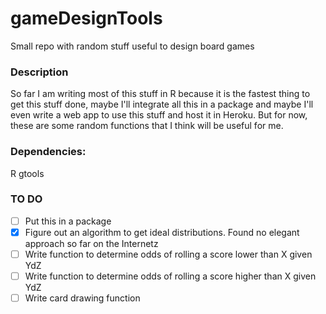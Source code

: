 # gameDesignTools
Small repo with random stuff useful to design board games

### Description

So far I am writing most of this stuff in R because it is the fastest thing to get this stuff done, maybe I'll integrate all this in a package and maybe I'll even write a web app to use this stuff and host it in Heroku. But for now, these are some 
random functions that I think will be useful for me.

### Dependencies:

R
  gtools

### TO DO

- [ ] Put this in a package
- [X] Figure out an algorithm to get ideal distributions. Found no elegant approach so far on the Internetz
- [ ] Write function to determine odds of rolling a score lower than X given YdZ
- [ ] Write function to determine odds of rolling a score higher than X given YdZ
- [ ] Write card drawing function